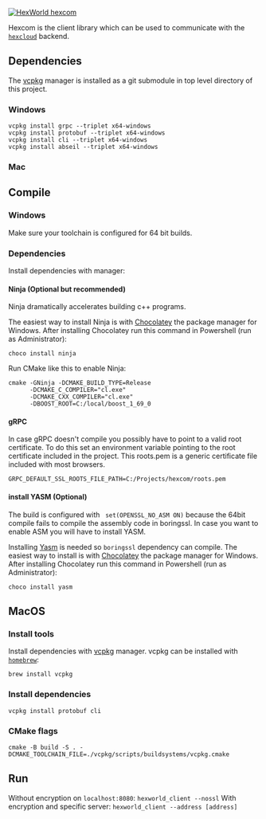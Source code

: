 [![HexWorld hexcom](https://github.com/3vilM33pl3/hexrepo/actions/workflows/build-hexcom.yml/badge.svg)](https://github.com/3vilM33pl3/hexrepo/actions/workflows/build-hexcom.yml)

Hexcom is the client library which can be used to communicate with the [`hexcloud`](https://github.com/3vilM33pl3/hexcloud) backend.


## Dependencies
The [vcpkg](https://vcpkg.io/en/index.html) manager is installed as a git submodule in top level directory of this project.

### Windows 
    vcpkg install grpc --triplet x64-windows
    vcpkg install protobuf --triplet x64-windows
    vcpkg install cli --triplet x64-windows
    vcpkg install abseil --triplet x64-windows

### Mac




## Compile
### Windows
Make sure your toolchain is configured for 64 bit builds.
### Dependencies
Install dependencies with  manager:



#### Ninja (Optional but recommended)
Ninja dramatically accelerates building c++ programs. 

The easiest way to install Ninja is with [Chocolatey](https://chocolatey.org/) the package manager for Windows.
After installing Chocolatey run this command in Powershell (run as Administrator):

    choco install ninja
    
Run CMake like this to enable Ninja:
```shell
cmake -GNinja -DCMAKE_BUILD_TYPE=Release
      -DCMAKE_C_COMPILER="cl.exe"
      -DCMAKE_CXX_COMPILER="cl.exe"
      -DBOOST_ROOT=C:/local/boost_1_69_0    
```

#### gRPC
In case gRPC doesn't compile you possibly have to point to a valid root certificate. 
To do this set an environment variable pointing to the root certificate included in the project.
This roots.pem is a generic certificate file included with most browsers.      
```shell 
GRPC_DEFAULT_SSL_ROOTS_FILE_PATH=C:/Projects/hexcom/roots.pem
```      

#### install YASM (Optional)
The build is configured with ` set(OPENSSL_NO_ASM ON)` because the 64bit compile fails to compile the 
assembly code in boringssl. In case you want to enable ASM you will have to install YASM.

Installing [Yasm](https://yasm.tortall.net/) is needed so `boringssl` dependency can compile.
The easiest way to install is with [Chocolatey](https://chocolatey.org/) the package manager for Windows.
After installing Chocolatey run this command in Powershell (run as Administrator):

    choco install yasm    

## MacOS


### Install tools
Install dependencies with [vcpkg](https://vcpkg.io/en/index.html) manager. 
vcpkg can be installed with [`homebrew`](https://brew.sh/): 

`brew install vcpkg`

### Install dependencies 
`vcpkg install protobuf cli`

### CMake flags
```shell
cmake -B build -S . -DCMAKE_TOOLCHAIN_FILE=./vcpkg/scripts/buildsystems/vcpkg.cmake
```

## Run
Without encryption on `localhost:8080`:
    `hexworld_client --nossl`
With encryption and specific server:
    `hexworld_client --address [address]`
